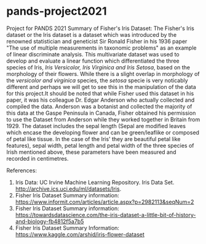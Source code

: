# pands-project2021
Project for PANDS 2021
Summary of Fisher's Iris Dataset:
The Fisher's Iris dataset or the Iris dataset is a dataset which was introduced by the renowned statistician and geneticist Sir Ronald Fisher in his 1936 paper "The use of multiple measurements in taxonomic problems" as an example of linear discriminate analysis. This multivariate dataset was used to develop and evaluate a linear function which differentiated the three species of Iris, *Iris Versicolor, Iris Virginica and Iris Setosa*, based on the morphology of their flowers. While there is a slight overlap in morphology of the  *versicolor and virginica* species, the *setosa* specie is very noticably different and perhaps we will get to see this in the manipulation of the data for this project.It should be noted that while Fisher used this dataset in his paper, it was his colleague Dr. Edgar Anderson who actually collected and compiled the data. Anderson was a botanist and collected the majority of this data at the Gaspe Peninsula in Canada, Fisher obtained his permission to use the Dataset from Anderson while they worked together in Britain from 1929. The dataset includes the sepal length (Sepal are modified leaves which encase the developing flower and can be green/leaflike or composed of petal like tissue. In the case of the Iris' they are beautiful petal like features), sepal width, petal length and petal width of the three species of Irish mentioned above, these parameters have been measured and recorded in centimetres.

References:
1. Iris Data:  UC Irvine Machine Learning Repository. Iris Data Set. http://archive.ics.uci.edu/ml/datasets/Iris.
2. Fisher Iris Dataset Summary information: https://www.informit.com/articles/article.aspx?p=2982113&seqNum=2
3. Fisher Iris Dataset Summary information: https://towardsdatascience.com/the-iris-dataset-a-little-bit-of-history-and-biology-fb4812f5a7b5
4. Fisher Iris Dataset Summary Information: https://www.kaggle.com/arshid/iris-flower-dataset
